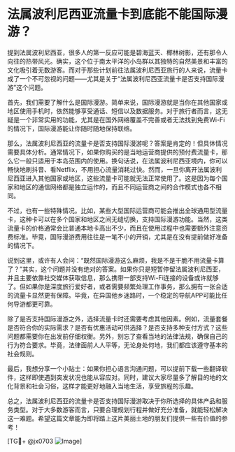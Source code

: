 # 法属波利尼西亚流量卡到底能不能国际漫游？

提到法属波利尼西亚，很多人的第一反应可能是碧海蓝天、椰林树影，还有那令人向往的热带风光。确实，这个位于南太平洋的小岛群以其独特的自然美景和丰富的文化吸引着无数游客。而对于那些计划前往法属波利尼西亚旅行的人来说，流量卡成了一个不可忽视的问题——尤其是关于“法属波利尼西亚流量卡是否支持国际漫游”这个问题。

首先，我们需要了解什么是国际漫游。简单来说，国际漫游就是当你在其他国家或地区使用手机时，依然能够享受通话、短信以及数据服务。对于旅行者而言，这无疑是一个非常实用的功能，尤其是在国外网络覆盖不完善或者无法找到免费Wi-Fi的情况下，国际漫游能让你随时随地保持联络。

那么，法属波利尼西亚的流量卡是否支持国际漫游呢？答案是肯定的！但具体情况需要具体分析。通常情况下，如果你购买的是当地运营商提供的预付费流量卡，那么它一般只适用于本岛范围内的使用。换句话说，在法属波利尼西亚境内，你可以畅快地刷抖音、看Netflix，不用担心流量消耗过快。然而，一旦你离开法属波利尼西亚进入其他国家或地区，这些流量卡可能就无法正常使用了。这是因为每个国家和地区的通信网络都是独立运作的，而且不同运营商之间的合作模式也各不相同。

不过，也有一些特殊情况。比如，某些大型国际运营商可能会推出全球通用型流量卡，这种卡可以在多个国家和地区之间无缝切换，支持国际漫游功能。当然，这类流量卡的价格通常会比普通本地卡高出不少，而且在使用过程中也需要额外注意资费标准。毕竟，国际漫游费用往往是一笔不小的开销，尤其是在没有提前做好准备的情况下。

说到这里，或许有人会问：“既然国际漫游这么麻烦，我是不是干脆不用流量卡算了？”其实，这个问题并没有绝对的答案。如果你只是短暂停留法属波利尼西亚，并且主要依靠社交媒体获取信息，那么携带一部支持Wi-Fi连接的设备或许就够了。但如果你是深度旅行爱好者，或者需要频繁处理工作事务，那么拥有一张合适的流量卡显然更有保障。毕竟，在异国他乡迷路时，一个稳定的导航APP可能比任何导游都更可靠。

除了是否支持国际漫游之外，选择流量卡时还需要考虑其他因素。例如，流量套餐是否符合你的实际需求？是否有优惠活动可供选择？是否支持多种支付方式？这些问题都需要你在出发前仔细权衡。另外，别忘了查看当地的法律法规，确保自己的行为符合要求。毕竟，法律面前人人平等，无论身处何地，我们都应该遵守基本的社会规则。

最后，我想分享一个小贴士：如果你担心语言沟通问题，可以提前下载一些翻译软件，这样即使遇到突发状况也能从容应对。同时，建议大家尽量多了解目的地的文化背景和社会习俗，这样才能更好地融入当地生活，享受旅程的乐趣。

总之，法属波利尼西亚的流量卡是否支持国际漫游取决于你所选择的具体产品和服务类型。对于大多数游客而言，只要合理规划行程并做好充分准备，就能轻松解决这一难题。希望这篇文章能为即将踏上这片美丽土地的朋友们提供一些有价值的参考！

[TG💪+ @jx0703 ![Image](https://github.com/user-attachments/assets/dbca1d08-cadb-493c-b0ec-ad6f7a83f270)]